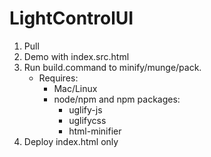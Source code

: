 # LightControlUI

1. Pull
2. Demo with index.src.html
3. Run build.command to minify/munge/pack.
   * Requires:
     * Mac/Linux
     * node/npm and npm packages:
       * uglify-js
       * uglifycss
       * html-minifier
4. Deploy index.html only
